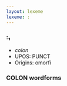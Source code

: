 ```yaml
---
layout: lexeme
lexeme: :
---
```


###  :₁

* _colon_
* UPOS:  PUNCT
* Origins: omorfi 


### COLON wordforms


